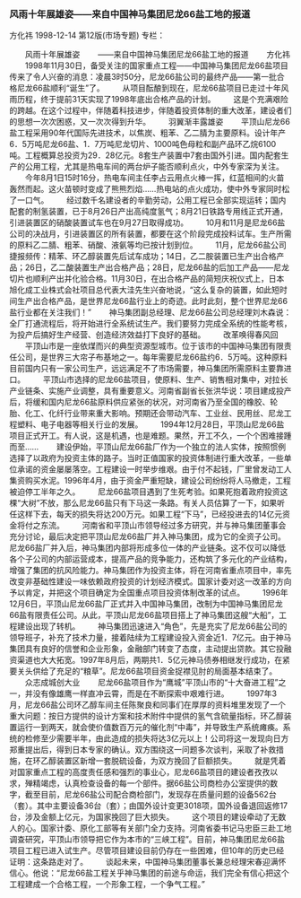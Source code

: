 ### 风雨十年展雄姿——来自中国神马集团尼龙66盐工地的报道
方化祎
1998-12-14
第12版(市场专题)
专栏：

　　风雨十年展雄姿
　　——来自中国神马集团尼龙66盐工地的报道
　　方化祎
　　1998年11月30日，备受关注的国家重点工程——中国神马集团尼龙66盐项目传来了令人兴奋的消息：凌晨3时50分，尼龙66盐公司的最终产品——第一批合格尼龙66盐顺利“诞生”了。
　　从项目酝酿到现在，尼龙66盐项目已走过十年风雨历程，终于提前31天实现了1998年底出合格产品的计划。
　　这是个充满艰险的跨越。在这个过程中，伴随着科技进步，伴随着投资体制的重大改革，建设者们的思想一次次困惑，又一次次得到升华。
　　羽翼渐丰露雄姿
　　平顶山尼龙66盐工程采用90年代国际先进技术，以焦炭、粗苯、乙二腈为主要原料。设计年产6．5万吨尼龙66盐、1．7万吨尼龙切片、1000吨色母粒和副产品环乙烷6100吨。工程概算总投资为29．28亿元。8套生产装置中7套由国外引进。国内配套生产的公用工程，尤其是热电车间的两台炉子能否顺利点火，中外专家深为关注。
　　今年8月1日15时16分，热电车间主任李占云用点火棒一挥，红蓝相间的火苗轰然而起。这火苗顿时变成了熊熊烈焰……热电站的点火成功，使中外专家同时松了一口气。
　　经过数千名建设者的辛勤劳动，公用工程已全部实现运转；国内配套的制氢装置，已于8月26日产出高纯度氢气；8月21日铁路专用线正式开通，引进装置区的硝酸装置试车也在9月27日取得成功。
　　10月和11月是尼龙66盐公司的决战月，引进装置区的所有装置，都要在这个阶段完成投料试车。生产所需的原料乙二腈、粗苯、硝酸、液氨等均已按计划到位。
　　11月，尼龙66盐公司捷报频传：精苯、环乙醇装置先后试车成功；14日，乙二胺装置已生产出合格产品；26日，乙二酸装置生产出合格产品；28日，尼龙66盐的后加工产品——尼龙切片也顺利产出并化验合格。11月30日，在出合格产品的简短庆祝仪式上，日本旭化成工业株式会社项目总代表大洼先生兴奋地说，“这么复杂的装置，如此短时间生产出合格产品，是世界尼龙66盐行业上的奇迹。此时此刻，整个世界尼龙66盐行业都在关注我们！”
　　神马集团副总经理、尼龙66盐公司总经理刘木森说：全厂打通流程后，将开始进行全系统试生产。我们要努力完成全系统的性能考核，为投产后搞好生产经营、创造经济效益打下良好的基础。
　　改革唤得春风回
　　平顶山市是一座依煤而兴的典型资源型城市。位于该市的中国神马集团有限责任公司，是世界三大帘子布基地之一。每年需要尼龙66盐约6．5万吨。这种原料目前国内只有一家公司生产，远远满足不了市场需要，神马集团所需原料主要靠进口。
　　平顶山市选择的尼龙66盐项目，使原料、生产、销售相对集中，对拉长产业链条、实施产业调整，具有重要意义。河南省副省长张洪华说：项目建成投产后，将缓和国内尼龙66盐原料供应紧张的状况，对河南省乃至全国的橡胶、轮胎、化工、化纤行业带来重大影响。预期还会带动汽车、工业丝、民用丝、尼龙工程塑料、电子电器等相关行业的发展。
　　1994年12月28日，平顶山尼龙66盐项目正式开工。有人说，这是机遇，也是难题。果然，开工不久，一个个困难接踵而至……
　　建设伊始，平顶山尼龙66盐厂作为一个独立的法人实体，按照惯例选择了以政府为投资主体的路子。当时正值国家的投资体制进行重大改革，一些单位承诺的资金屡屡落空。工程建设一时举步维艰。由于付不起钱，厂里曾发动工人集资购买水泥。1996年4月，由于资金严重短缺，建设公司纷纷将人马撤走，工程被迫停工半年之久。
　　尼龙66盐项目遇到了生死考验。如果死抱着政府投资这棵“大树”不放，那么尼龙66盐只有下马这一条路。有关人员估算了一下，如果听任这样下去，每天的损失将达200万元。如果工程“下马”，已经投进去的14亿元资金将付之东流。
　　河南省和平顶山市领导经过多方研究，并与神马集团董事会充分讨论，最后决定把平顶山尼龙66盐厂并入神马集团，成为它的全资子公司。尼龙66盐厂并入后，神马集团内部将形成多位一体的产业链条。这不仅可以降低各个子公司的内部运营成本，提高产品的竞争能力，还构筑了多元化的产业结构，增强了集团的抗风险能力。神马集团作为投资主体，将在河南省重点项目中，率先改变非基础性建设一味依赖政府投资的计划经济模式。国家计委对这一改革的方向予以肯定，并把这个项目确定为全国重点项目投资体制改革的试点。
　　1996年12月6日，平顶山尼龙66盐厂正式并入中国神马集团，改制为中国神马集团尼龙66盐有限责任公司。从此，平顶山尼龙66盐项目搭上了神马集团这艘“大船”，工程建设出现了转机。
　　神马集团迅速进入“角色”，先是充实了尼龙66盐公司的领导班子，补充了技术力量，接着陆续为工程建设投入资金近1．7亿元。由于神马集团具有良好的信誉和企业形象，金融部门转变了态度，主动提出贷款。其它投融资渠道也大大拓宽。1997年8月后，两期共1．5亿元神马债券相继发行成功，在紧要关头供给了充足的“粮草”。尼龙66盐项目资金捉襟见肘的局面基本结束了。
　　众志成城创大业
　　尼龙66盐项目作为“鹰城”平顶山市的“十大奋进工程”之一，并没有像雄鹰一样直冲云霄，而是在不断探索中艰难行进。
　　1997年3月，尼龙66盐公司环乙醇车间主任陈聚良和同事们在厚厚的资料堆里发现了一个重大问题：按日方提供的设计方案和技术附件中提供的氢气含硫量指标，环乙醇装置运行一到两天，就会使价值数百万元的催化剂“中毒”，并导致生产系统瘫痪。系统的检修至少需要半年，由此造成的损失将达3亿元以上！公司将这一发现向日方郑重提出后，得到日本专家的确认。双方围绕这一问题多次谈判，采取了补救措施，在环乙醇装置区新增一套脱硫设备，为双方挽回了巨额损失。
　　就是凭着对国家重点工程的高度责任感和强烈的事业心，尼龙66盐项目的建设者孜孜以求，殚精竭虑，认真检查设备的每一个部件。据66盐公司商检办公室提供的数字，截至目前，尼龙66盐公司配合商检部门，发现存在质量问题的设备562台（套）。其中主要设备36台（套）；由国外设计变更3018项，国外设备退回返修17台，涉及金额上亿元，为国家挽回了巨大损失。
　　这个项目的建设牵动了无数人的心。国家计委、原化工部等有关部门全力支持。河南省委书记马忠臣三赴工地调查研究，平顶山市领导把它作为本市的“三峡工程”。目前，神马集团尼龙66盐项目工程已进入试生产。尽管项目建设目前仍存在一些困难，但10年的历史已经证明：这条路走对了。
　　谈起未来，中国神马集团董事长兼总经理宋春迎满怀信心。他说：“尼龙66盐工程关乎神马集团的前途与命运，我们完全有信心把这个工程建成一个合格工程，一个形象工程，一个争气工程。”
